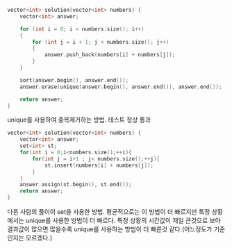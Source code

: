 ```C++
vector<int> solution(vector<int> numbers) {
    vector<int> answer;

    for (int i = 0; i < numbers.size(); i++)
    {
        for (int j = i + 1; j < numbers.size(); j++)
        {
            answer.push_back(numbers[i] + numbers[j]);
        }
    }

    sort(answer.begin(), answer.end());
    answer.erase(unique(answer.begin(), answer.end()), answer.end());

    return answer;
}
```
unique를 사용하여 중복제거하는 방법. 테스트 정상 통과

```C++
vector<int> solution(vector<int> numbers) {
    vector<int> answer;
    set<int> st;
    for(int i = 0;i<numbers.size();++i){
        for(int j = i+1 ; j< numbers.size();++j){
            st.insert(numbers[i] + numbers[j]);
        }
    }
    answer.assign(st.begin(), st.end());
    return answer;
}
```
다른 사람의 풀이이 set을 사용한 방법. 평균적으로는 이 방법이 더 빠르지만 특정 상황에서는 unique를 사용한 방법이 더 빠르다. 특정 상황의 시간값이 제일 큰것으로 보아 결과값이 많으면 많을수록 unique를 사용하는 방법이 더 빠른것 같다.(어느정도가 기준인지는 모르겠다.)